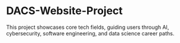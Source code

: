 # DACS-Website-Project
This project showcases core tech fields, guiding users through AI, cybersecurity, software engineering, and data science career paths.
